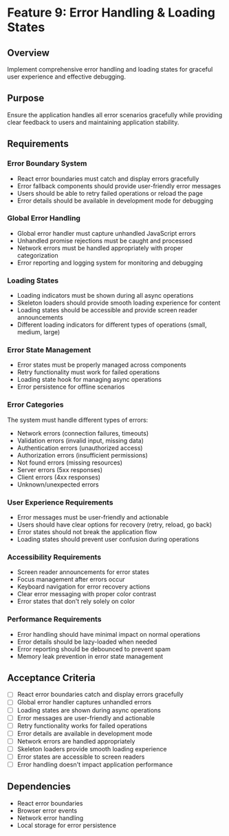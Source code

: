 # Feature 9: Error Handling & Loading States

## Overview
Implement comprehensive error handling and loading states for graceful user experience and effective debugging.

## Purpose
Ensure the application handles all error scenarios gracefully while providing clear feedback to users and maintaining application stability.

## Requirements

### Error Boundary System
- React error boundaries must catch and display errors gracefully
- Error fallback components should provide user-friendly error messages
- Users should be able to retry failed operations or reload the page
- Error details should be available in development mode for debugging

### Global Error Handling
- Global error handler must capture unhandled JavaScript errors
- Unhandled promise rejections must be caught and processed
- Network errors must be handled appropriately with proper categorization
- Error reporting and logging system for monitoring and debugging

### Loading States
- Loading indicators must be shown during all async operations
- Skeleton loaders should provide smooth loading experience for content
- Loading states should be accessible and provide screen reader announcements
- Different loading indicators for different types of operations (small, medium, large)

### Error State Management
- Error states must be properly managed across components
- Retry functionality must work for failed operations
- Loading state hook for managing async operations
- Error persistence for offline scenarios

### Error Categories
The system must handle different types of errors:
- Network errors (connection failures, timeouts)
- Validation errors (invalid input, missing data)
- Authentication errors (unauthorized access)
- Authorization errors (insufficient permissions)
- Not found errors (missing resources)
- Server errors (5xx responses)
- Client errors (4xx responses)
- Unknown/unexpected errors

### User Experience Requirements
- Error messages must be user-friendly and actionable
- Users should have clear options for recovery (retry, reload, go back)
- Error states should not break the application flow
- Loading states should prevent user confusion during operations

### Accessibility Requirements
- Screen reader announcements for error states
- Focus management after errors occur
- Keyboard navigation for error recovery actions
- Clear error messaging with proper color contrast
- Error states that don't rely solely on color

### Performance Requirements
- Error handling should have minimal impact on normal operations
- Error details should be lazy-loaded when needed
- Error reporting should be debounced to prevent spam
- Memory leak prevention in error state management

## Acceptance Criteria
- [ ] React error boundaries catch and display errors gracefully
- [ ] Global error handler captures unhandled errors
- [ ] Loading states are shown during async operations
- [ ] Error messages are user-friendly and actionable
- [ ] Retry functionality works for failed operations
- [ ] Error details are available in development mode
- [ ] Network errors are handled appropriately
- [ ] Skeleton loaders provide smooth loading experience
- [ ] Error states are accessible to screen readers
- [ ] Error handling doesn't impact application performance

## Dependencies
- React error boundaries
- Browser error events
- Network error handling
- Local storage for error persistence